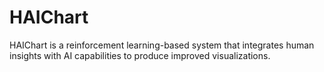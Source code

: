 # HAIChart
HAIChart is a reinforcement learning-based system that integrates human insights with AI capabilities to produce improved visualizations.
